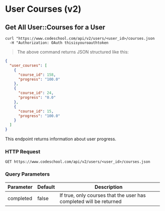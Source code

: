 # User Courses (v2)

## Get All User::Courses for a User

```shell
curl "https://www.codeschool.com/api/v2/users/<user_id>/courses.json
  -H "Authorization: OAuth thisisyouroauthtoken
```

> The above command returns JSON structured like this:

```json
{
  "user_courses": [
    {
      "course_id": 158,
      "progress": "100.0"
    },
    {
      "course_id": 24,
      "progress": "0.0"
    },
    {
      "course_id": 15,
      "progress": "100.0"
    }
  ]
}
```

This endpoint returns information about user progress.

### HTTP Request

`GET https://www.codeschool.com/api/v2/users/<user_id>/courses.json`

### Query Parameters

| Parameter | Default | Description                                                        |
|-----------|---------|--------------------------------------------------------------------|
| completed | false   | If true, only courses that the user has completed will be returned |

